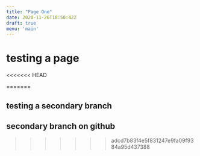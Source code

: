 ```yaml
---
title: "Page One"
date: 2020-11-26T18:50:42Z
draft: true
menu: 'main'
---
```


# testing a page
<<<<<<< HEAD

=======
## testing a secondary branch
## secondary branch on github
>>>>>>> adcd7b83f4e5f831247e9fa09f9384a95d437388
